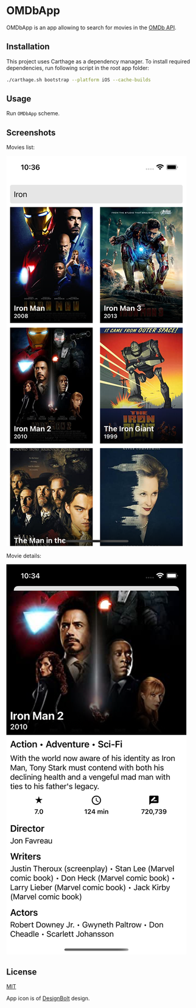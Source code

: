 # OMDbApp

OMDbApp is an app allowing to search for movies in the [OMDb API](https://www.omdbapi.com/).

## Installation

This project uses Carthage as a dependency manager. To install required dependencies, run following script in the root app folder:

```bash
./carthage.sh bootstrap --platform iOS --cache-builds
```

## Usage

Run `OMDbApp` scheme.

## Screenshots

Movies list:

![Movies list](./Screenshots/list.png)

Movie details:

![Movie details](./Screenshots/details.png)

## License
[MIT](https://choosealicense.com/licenses/mit/)

App icon is of [DesignBolt](http://www.designbolts.com) design.
